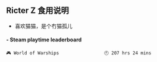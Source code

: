 ## Ricter Z 食用说明
- 喜欢猫猫，是个冇猫孤儿

<!-- steam-box start -->
#### - Steam playtime leaderboard
```text
🎮 World of Warships                 🕘 207 hrs 24 mins
```
<!-- Powered by https://github.com/YouEclipse/steam-box . -->
<!-- steam-box end -->

